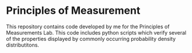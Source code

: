 # Principles of Measurement

This repository contains code developed by me for the Principles of Measurements Lab. This code includes python scripts which verify several of the properties displayed by commonly occurring probability density distributitons.
